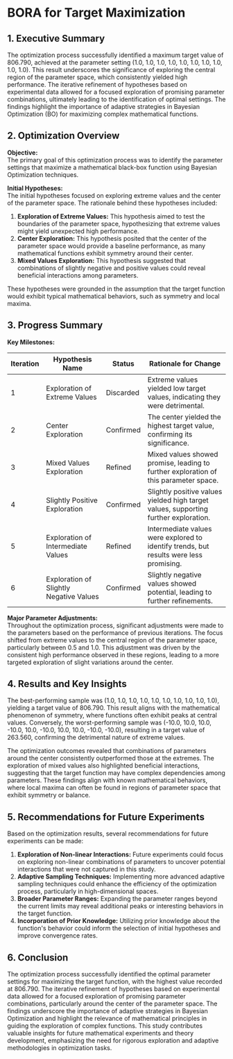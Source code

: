# BORA for Target Maximization 

## 1. Executive Summary

The optimization process successfully identified a maximum target value of 806.790, achieved at the parameter setting (1.0, 1.0, 1.0, 1.0, 1.0, 1.0, 1.0, 1.0, 1.0, 1.0). This result underscores the significance of exploring the central region of the parameter space, which consistently yielded high performance. The iterative refinement of hypotheses based on experimental data allowed for a focused exploration of promising parameter combinations, ultimately leading to the identification of optimal settings. The findings highlight the importance of adaptive strategies in Bayesian Optimization (BO) for maximizing complex mathematical functions.

## 2. Optimization Overview

**Objective:**  
The primary goal of this optimization process was to identify the parameter settings that maximize a mathematical black-box function using Bayesian Optimization techniques.

**Initial Hypotheses:**  
The initial hypotheses focused on exploring extreme values and the center of the parameter space. The rationale behind these hypotheses included:

1. **Exploration of Extreme Values:** This hypothesis aimed to test the boundaries of the parameter space, hypothesizing that extreme values might yield unexpected high performance.
2. **Center Exploration:** This hypothesis posited that the center of the parameter space would provide a baseline performance, as many mathematical functions exhibit symmetry around their center.
3. **Mixed Values Exploration:** This hypothesis suggested that combinations of slightly negative and positive values could reveal beneficial interactions among parameters.

These hypotheses were grounded in the assumption that the target function would exhibit typical mathematical behaviors, such as symmetry and local maxima.

## 3. Progress Summary

**Key Milestones:**

| Iteration | Hypothesis Name                        | Status         | Rationale for Change                                                                 |
|-----------|----------------------------------------|----------------|-------------------------------------------------------------------------------------|
| 1         | Exploration of Extreme Values          | Discarded      | Extreme values yielded low target values, indicating they were detrimental.         |
| 2         | Center Exploration                     | Confirmed      | The center yielded the highest target value, confirming its significance.           |
| 3         | Mixed Values Exploration               | Refined        | Mixed values showed promise, leading to further exploration of this parameter space.|
| 4         | Slightly Positive Exploration          | Confirmed      | Slightly positive values yielded high target values, supporting further exploration. |
| 5         | Exploration of Intermediate Values     | Refined        | Intermediate values were explored to identify trends, but results were less promising.|
| 6         | Exploration of Slightly Negative Values | Confirmed      | Slightly negative values showed potential, leading to further refinements.          |

**Major Parameter Adjustments:**  
Throughout the optimization process, significant adjustments were made to the parameters based on the performance of previous iterations. The focus shifted from extreme values to the central region of the parameter space, particularly between 0.5 and 1.0. This adjustment was driven by the consistent high performance observed in these regions, leading to a more targeted exploration of slight variations around the center.

## 4. Results and Key Insights

The best-performing sample was (1.0, 1.0, 1.0, 1.0, 1.0, 1.0, 1.0, 1.0, 1.0, 1.0), yielding a target value of 806.790. This result aligns with the mathematical phenomenon of symmetry, where functions often exhibit peaks at central values. Conversely, the worst-performing sample was (-10.0, 10.0, 10.0, -10.0, 10.0, -10.0, 10.0, 10.0, -10.0, -10.0), resulting in a target value of 263.560, confirming the detrimental nature of extreme values.

The optimization outcomes revealed that combinations of parameters around the center consistently outperformed those at the extremes. The exploration of mixed values also highlighted beneficial interactions, suggesting that the target function may have complex dependencies among parameters. These findings align with known mathematical behaviors, where local maxima can often be found in regions of parameter space that exhibit symmetry or balance.

## 5. Recommendations for Future Experiments

Based on the optimization results, several recommendations for future experiments can be made:

1. **Exploration of Non-linear Interactions:** Future experiments could focus on exploring non-linear combinations of parameters to uncover potential interactions that were not captured in this study.
2. **Adaptive Sampling Techniques:** Implementing more advanced adaptive sampling techniques could enhance the efficiency of the optimization process, particularly in high-dimensional spaces.
3. **Broader Parameter Ranges:** Expanding the parameter ranges beyond the current limits may reveal additional peaks or interesting behaviors in the target function.
4. **Incorporation of Prior Knowledge:** Utilizing prior knowledge about the function's behavior could inform the selection of initial hypotheses and improve convergence rates.

## 6. Conclusion

The optimization process successfully identified the optimal parameter settings for maximizing the target function, with the highest value recorded at 806.790. The iterative refinement of hypotheses based on experimental data allowed for a focused exploration of promising parameter combinations, particularly around the center of the parameter space. The findings underscore the importance of adaptive strategies in Bayesian Optimization and highlight the relevance of mathematical principles in guiding the exploration of complex functions. This study contributes valuable insights for future mathematical experiments and theory development, emphasizing the need for rigorous exploration and adaptive methodologies in optimization tasks.